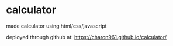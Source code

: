 # calculator
made calculator using html/css/javascript


deployed through github at: https://charon961.github.io/calculator/
